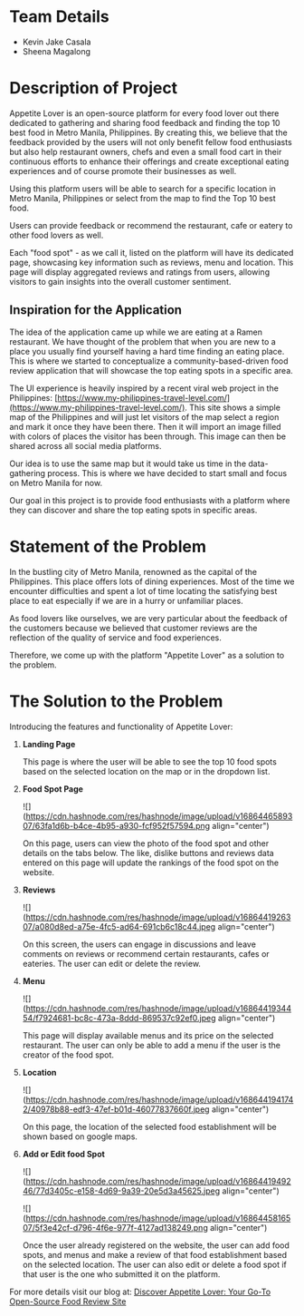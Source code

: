# Team Details

- Kevin Jake Casala
- Sheena Magalong

# Description of Project

Appetite Lover is an open-source platform for every food lover out there dedicated to gathering and sharing food feedback and finding the top 10 best food in Metro Manila, Philippines. By creating this, we believe that the feedback provided by the users will not only benefit fellow food enthusiasts but also help restaurant owners, chefs and even a small food cart in their continuous efforts to enhance their offerings and create exceptional eating experiences and of course promote their businesses as well.

Using this platform users will be able to search for a specific location in Metro Manila, Philippines or select from the map to find the Top 10 best food.

Users can provide feedback or recommend the restaurant, cafe or eatery to other food lovers as well.

Each "food spot" - as we call it, listed on the platform will have its dedicated page, showcasing key information such as reviews, menu and location. This page will display aggregated reviews and ratings from users, allowing visitors to gain insights into the overall customer sentiment.

## Inspiration for the Application

The idea of the application came up while we are eating at a Ramen restaurant. We have thought of the problem that when you are new to a place you usually find yourself having a hard time finding an eating place. This is where we started to conceptualize a community-based-driven food review application that will showcase the top eating spots in a specific area.

The UI experience is heavily inspired by a recent viral web project in the Philippines: [https://www.my-philippines-travel-level.com/](https://www.my-philippines-travel-level.com/). This site shows a simple map of the Philippines and will just let visitors of the map select a region and mark it once they have been there. Then it will import an image filled with colors of places the visitor has been through. This image can then be shared across all social media platforms.

Our idea is to use the same map but it would take us time in the data-gathering process. This is where we have decided to start small and focus on Metro Manila for now.

Our goal in this project is to provide food enthusiasts with a platform where they can discover and share the top eating spots in specific areas.

# Statement of the Problem

In the bustling city of Metro Manila, renowned as the capital of the Philippines. This place offers lots of dining experiences. Most of the time we encounter difficulties and spent a lot of time locating the satisfying best place to eat especially if we are in a hurry or unfamiliar places.

As food lovers like ourselves, we are very particular about the feedback of the customers because we believed that customer reviews are the reflection of the quality of service and food experiences.

Therefore, we come up with the platform "Appetite Lover" as a solution to the problem.

# The Solution to the Problem

Introducing the features and functionality of Appetite Lover:

1. **Landing Page**

   This page is where the user will be able to see the top 10 food spots based on the selected location on the map or in the dropdown list.

2. **Food Spot Page**

   ![](https://cdn.hashnode.com/res/hashnode/image/upload/v1686446589307/63fa1d6b-b4ce-4b95-a930-fcf952f57594.png align="center")

   On this page, users can view the photo of the food spot and other details on the tabs below. The like, dislike buttons and reviews data entered on this page will update the rankings of the food spot on the website.

3. **Reviews**

   ![](https://cdn.hashnode.com/res/hashnode/image/upload/v1686441926307/a080d8ed-a75e-4fc5-ad64-691cb6c18c44.jpeg align="center")

   On this screen, the users can engage in discussions and leave comments on reviews or recommend certain restaurants, cafes or eateries. The user can edit or delete the review.

4. **Menu**

   ![](https://cdn.hashnode.com/res/hashnode/image/upload/v1686441934454/f7924681-bc8c-473a-8ddd-869537c92ef0.jpeg align="center")

   This page will display available menus and its price on the selected restaurant. The user can only be able to add a menu if the user is the creator of the food spot.

5. **Location**

   ![](https://cdn.hashnode.com/res/hashnode/image/upload/v1686441941742/40978b88-edf3-47ef-b01d-46077837660f.jpeg align="center")

   On this page, the location of the selected food establishment will be shown based on google maps.

6. **Add or Edit food Spot**

   ![](https://cdn.hashnode.com/res/hashnode/image/upload/v1686441949246/77d3405c-e158-4d69-9a39-20e5d3a45625.jpeg align="center")

   ![](https://cdn.hashnode.com/res/hashnode/image/upload/v1686445816507/5f3e42cf-d796-4f6e-977f-4127ad138249.png align="center")

   Once the user already registered on the website, the user can add food spots, and menus and make a review of that food establishment based on the selected location. The user can also edit or delete a food spot if that user is the one who submitted it on the platform.

For more details visit our blog at: [Discover Appetite Lover: Your Go-To Open-Source Food Review Site](https://www.hashnode.com)
